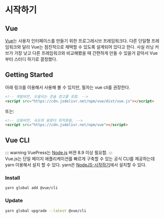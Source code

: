 # 시작하기

## Vue
[Vue](https://kr.vuejs.org/index.html)는 사용자 인터페이스를 만들기 위한 프로그레시브 프레임워크다. 다른 단일형 프레임워크와 달리 Vue는 점진적으로 채택할 수 있도록 설계되어 있다고 한다. 사실 러닝 커브가 가장 낮고 다른 프레임워크와 비교해봤을 때 간편하게 만들 수 있을거 같아서 Vue 부터 스터디 하기로 결정했다.

## Getting Started
아래 링크를 이용해서 사용해 볼 수 있지만, 필자는 vue cli를 권장한다. 
```html
<!-- 개발버전, 도움되는 콘솔 경고를 포함. -->
<script src="https://cdn.jsdelivr.net/npm/vue/dist/vue.js"></script>
```
또는:
```html
<!-- 상용버전, 속도와 용량이 최적화됨. -->
<script src="https://cdn.jsdelivr.net/npm/vue"></script>
```

## Vue CLI
::: warning
VuePress는 [Node.js](https://nodejs.org/ko/) 버젼 8.9 이상 필요함.
:::  
Vue.js는 단일 페이지 애플리케이션를 빠르게 구축할 수 있는 공식 CLI를 제공하는데 yarn 이용해서 설치 할 수 있다. yarn은
[NodeJS-시작하기](/nodejs/#yarn)에서 설치할 수 있다.
### Install
```sh
yarn global add @vue/cli
```
### Update
```sh
yarn global upgrade --latest @vue/cli
```